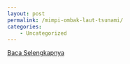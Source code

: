 ```yaml
---
layout: post
permalink: /mimpi-ombak-laut-tsunami/
categories:
    - Uncategorized
---
```


[Baca Selengkapnya](/02)